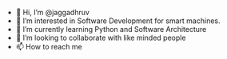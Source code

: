 - 👋 Hi, I’m @jaggadhruv
- 👀 I’m interested in Software Development for smart machines.
- 🌱 I’m currently learning Python and Software Architecture
- 💞️ I’m looking to collaborate with like minded people
- 📫 How to reach me 

<!---
jaggadhruv/jaggadhruv is a ✨ special ✨ repository because its `README.md` (this file) appears on your GitHub profile.
You can click the Preview link to take a look at your changes.
--->
